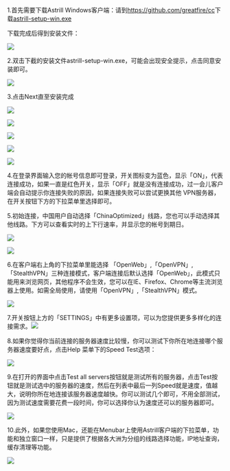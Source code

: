 <p>
	1.首先需要下载Astrill Windows客户端：请到<a href="https://github.com/greatfire/cc"
		target="_blank">https://github.com/greatfire/cc</a>下载<a href="https://github.com/greatfire/cc/raw/master/z/clients/astrill-setup-win.exe" target="_blank">astrill-setup-win.exe</a>
</p>
<p>下载完成后得到安装文件：</p>
<p>
	<img src="https://raw.githubusercontent.com/greatfire/cc/master/z/img/guides/image14.png">
</p>
<p>2.双击下截的安装文件astrill-setup-win.exe，可能会出现安全提示，点击同意安装即可。</p>
<p>
	<img src="https://raw.githubusercontent.com/greatfire/cc/master/z/img/guides/image32.png">
</p>
<p>3.点击Next直至安装完成</p>
<p>
	<img src="https://raw.githubusercontent.com/greatfire/cc/master/z/img/guides/image19.png">
</p>
<p>
	<img src="https://raw.githubusercontent.com/greatfire/cc/master/z/img/guides/image49.png">
</p>
<p>
	<img src="https://raw.githubusercontent.com/greatfire/cc/master/z/img/guides/image13.png">
</p>
<p>
	<img src="https://raw.githubusercontent.com/greatfire/cc/master/z/img/guides/image11.png">
</p>
<p>
	<img src="https://raw.githubusercontent.com/greatfire/cc/master/z/img/guides/image48.png">
</p>
<p>4.在登录界面输入您的帐号信息即可登录，开关图标变为蓝色，显示「ON」，代表连接成功，如果一直是红色开关，显示「OFF」就是没有连接成功，过一会儿客户端会自动提示你连接失败的原因，如果连接失败可以尝试更换其他
	VPN服务器，在开关按钮下方的下拉菜单里选择即可。</p>

<p>5.初始连接，中国用户自动选择「ChinaOptimized」线路，您也可以手动选择其他线路。下方可以查看实时的上下行速率，并显示您的帐号到期日。</p>

<p>
	<img src="https://raw.githubusercontent.com/greatfire/cc/master/z/img/guides/image52.png">
</p>
<p>
	<img src="https://raw.githubusercontent.com/greatfire/cc/master/z/img/guides/image23.png">
</p>

<p>6.在客户端右上角的下拉菜单里能选择
	「OpenWeb」,「OpenVPN」,「StealthVPN」三种连接模式，客户端连接后默认选择「OpenWeb」，此模式只能用来浏览网页，其他程序不会生效，您可以在IE、Firefox、Chrome等主流浏览器上使用。如需全局使用，请使用「OpenVPN」,「StealthVPN」模式。</p>
<p>
	<img src="https://raw.githubusercontent.com/greatfire/cc/master/z/img/guides/image33.png">
</p>

<p>
	7.开关按钮上方的「SETTINGS」中有更多设置项，可以为您提供更多多样化的连接需求。<img
		src="https://raw.githubusercontent.com/greatfire/cc/master/z/img/guides/image20.png">
</p>
<p>8.如果你觉得你当前连接的服务器速度比较慢，你可以测试下你所在地连接哪个服务器速度要好点，点击Help 菜单下的Speed Test选项：</p>
<p>
	<img src="https://raw.githubusercontent.com/greatfire/cc/master/z/img/guides/image45.png">
</p>

<p>9.在打开的界面中点击Test all
	servers按钮就是测试所有的服务器，点击Test按钮就是测试选中的服务器的速度，然后在列表中最后一列Speed就是速度，值越大，说明你所在地连接该服务器速度越快。你可以测试几个即可，不用全部测试，因为测试速度需要花费一段时间，你可以选择你认为速度还可以的服务器即可。</p>
<p>
	<img src="https://raw.githubusercontent.com/greatfire/cc/master/z/img/guides/image12.png">
</p>

<p>10.此外，如果您使用Mac，还能在Menubar上使用Astrill客户端的下拉菜单，功能和独立窗口一样，只是提供了根据各大洲为分组的线路选择功能，IP地址查询，缓存清理等功能。</p>
<p>
	<img src="https://raw.githubusercontent.com/greatfire/cc/master/z/img/guides/image35.png">
</p>

